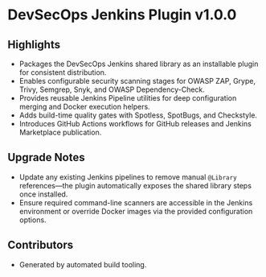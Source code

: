 # DevSecOps Jenkins Plugin v1.0.0

## Highlights
- Packages the DevSecOps Jenkins shared library as an installable plugin for consistent distribution.
- Enables configurable security scanning stages for OWASP ZAP, Grype, Trivy, Semgrep, Snyk, and OWASP Dependency-Check.
- Provides reusable Jenkins Pipeline utilities for deep configuration merging and Docker execution helpers.
- Adds build-time quality gates with Spotless, SpotBugs, and Checkstyle.
- Introduces GitHub Actions workflows for GitHub releases and Jenkins Marketplace publication.

## Upgrade Notes
- Update any existing Jenkins pipelines to remove manual `@Library` references—the plugin automatically exposes the shared library steps once installed.
- Ensure required command-line scanners are accessible in the Jenkins environment or override Docker images via the provided configuration options.

## Contributors
- Generated by automated build tooling.
